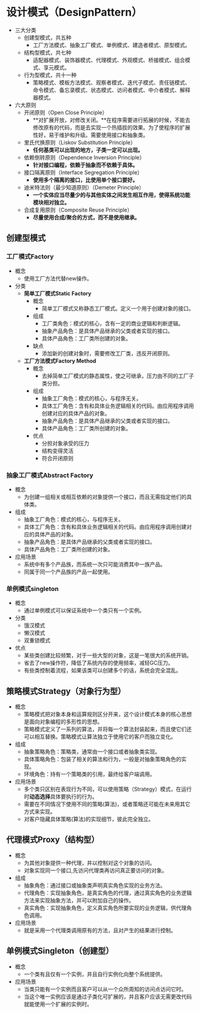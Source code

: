 # 设计模式（DesignPattern）
- 三大分类
    - 创建型模式，共五种
        - 工厂方法模式、抽象工厂模式、单例模式、建造者模式、原型模式。
    - 结构型模式，共七种
        - 适配器模式、装饰器模式、代理模式、外观模式、桥接模式、组合模式、享元模式。
    - 行为型模式，共十一种
        - 策略模式、模板方法模式、观察者模式、迭代子模式、责任链模式、命令模式、备忘录模式、状态模式、访问者模式、中介者模式、解释器模式。
- 六大原则
    - 开闭原则（Open Close Principle）
        - **对扩展开放，对修改关闭。**在程序需要进行拓展的时候，不能去修改原有的代码，而是去实现一个热插拔的效果。为了使程序的扩展性好，易于维护和升级。需要使用接口和抽象类。
    - 里氏代换原则（Liskov Substitution Principle）
        - **任何基类可以出现的地方，子类一定可以出现。**
    - 依赖倒转原则（Dependence Inversion Principle）
        - **针对接口编程，依赖于抽象而不依赖于具体。**
    - 接口隔离原则（Interface Segregation Principle）
        - **使用多个隔离的接口，比使用单个接口要好。**
    - 迪米特法则（最少知道原则）（Demeter Principle）
        - **一个实体应当尽量少的与其他实体之间发生相互作用，使得系统功能模块相对独立。**
    - 合成复用原则（Composite Reuse Principle）
        - **尽量使用合成/聚合的方式，而不是使用继承。**
    
## 创建型模式
### 工厂模式Factory
- 概念
    - 使用工厂方法代替new操作。
- 分类
    - **简单工厂模式Static Factory**
        - 概念
            - 简单工厂模式又称静态工厂模式。定义一个用于创建对象的接口。
        - 组成
            - 工厂类角色：模式的核心，含有一定的商业逻辑和判断逻辑。
            - 抽象产品角色：是具体产品继承的父类或者实现的接口。
            - 具体产品角色：工厂类所创建的对象。
        - 缺点
            - 添加新的创建对象时，需要修改工厂类，违反开闭原则。
    - **工厂方法模式Factory Method**
        - 概念
            - 去掉简单工厂模式的静态属性，使之可继承，压力由不同的工厂子类分担。
        - 组成
            - 抽象工厂角色：模式的核心，与程序无关。
            - 具体工厂角色：含有和具体业务逻辑相关的代码。由应用程序调用创建对应的具体产品的对象。
            - 抽象产品角色：是具体产品继承的父类或者实现的接口。
            - 具体产品角色：工厂类所创建的对象。
        - 优点
            - 分担对象承受的压力
            - 结构变得灵活
            - 符合开闭原则
            
### 抽象工厂模式Abstract Factory
- 概念
    - 为创建一组相关或相互依赖的对象提供一个接口，而且无需指定他们的具体类。
- 组成
    - 抽象工厂角色：模式的核心，与程序无关。
    - 具体工厂角色：含有和具体业务逻辑相关的代码。由应用程序调用创建对应的具体产品的对象。
    - 抽象产品角色：是具体产品继承的父类或者实现的接口。
    - 具体产品角色：工厂类所创建的对象。
- 应用场景
    - 系统中有多个产品族，而系统一次只可能消费其中一族产品。
    - 同属于同一个产品族的产品一起使用。

### 单例模式singleton
- 概念
    - 通过单例模式可以保证系统中一个类只有一个实例。
- 分类
    - 饿汉模式
    - 懒汉模式
    - 双重锁模式
- 优点
    - 某些类创建比较频繁，对于一些大型的对象，这是一笔很大的系统开销。
    - 省去了new操作符，降低了系统内存的使用频率，减轻GC压力。
    - 有些类控制着流程，如果该类可以创建多个的话，系统会完全混乱。



## 策略模式Strategy（对象行为型）
- 概念
    - 策略模式把对象本身和运算规则区分开来，这个设计模式本身的核心思想是面向对象编程的多形性的思想。
    - 策略模式定义了一系列的算法，并将每一个算法封装起来，而且使它们还可以相互替换。策略模式让算法独立于使用它的客户而独立变化。
- 组成
    - 抽象策略角色：策略类，通常由一个接口或者抽象类实现。
    - 具体策略角色：包装了相关的算法和行为，一般是对抽象策略角色的实现。
    - 环境角色：持有一个策略类的引用，最终给客户端调用。
- 应用场景
    - 多个类只区别在表现行为不同，可以使用策略（Strategy）模式，在运行时**动态选择**具体要执行的行为。
    - 需要在不同情况下使用不同的策略(算法)，或者策略还可能在未来用其它方式来实现。
    - 对客户隐藏具体策略(算法)的实现细节，彼此完全独立。

## 代理模式Proxy（结构型）
- 概念
    - 为其他对象提供一种代理，并以控制对这个对象的访问。
    - 对象实现同一个接口,先访问代理类再访问真正要访问的对象。
- 组成
    - 抽象角色：通过接口或抽象类声明真实角色实现的业务方法。
    - 代理角色：实现抽象角色，是真实角色的代理，通过真实角色的业务逻辑方法来实现抽象方法，并可以附加自己的操作。
    - 真实角色：实现抽象角色，定义真实角色所要实现的业务逻辑，供代理角色调用。
- 应用场景
    - 就是采用一个代理类调用原有的方法，且对产生的结果进行控制。

## 单例模式Singleton（创建型）
- 概念
    - 一个类有且仅有一个实例，并且自行实例化向整个系统提供。
- 应用场景
    - 当类只能有一个实例而且客户可以从一个众所周知的访问点访问它时。
    - 当这个唯一实例应该是通过子类化可扩展的，并且客户应该无需更改代码就能使用一个扩展的实例时。

